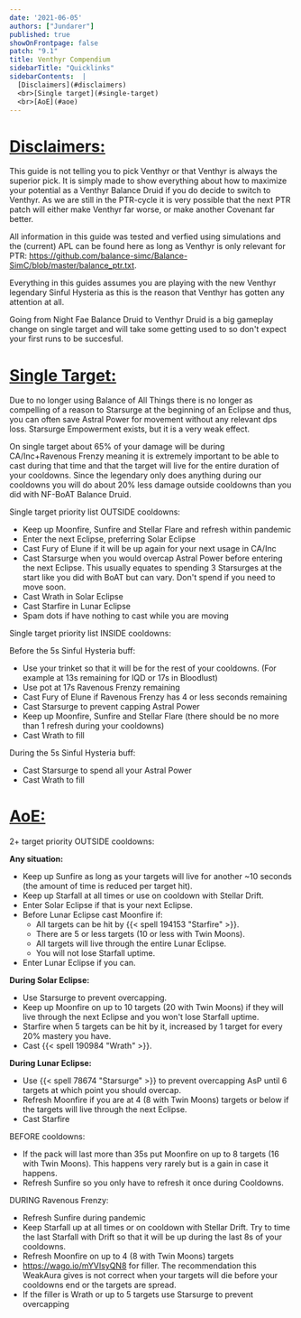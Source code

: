 ```yaml
---
date: '2021-06-05'
authors: ["Jundarer"]
published: true
showOnFrontpage: false
patch: "9.1"
title: Venthyr Compendium
sidebarTitle: "Quicklinks"
sidebarContents:  |
  [Disclaimers](#disclaimers)
  <br>[Single target](#single-target)
  <br>[AoE](#aoe)
---
```


<div id="disclaimers">

# [Disclaimers:](#disclaimers)
  
</div>

This guide is not telling you to pick Venthyr or that Venthyr is always the superior pick. It is simply made to show everything about how to maximize your potential as a Venthyr Balance Druid if you do decide to switch to Venthyr.
As we are still in the PTR-cycle it is very possible that the next PTR patch will either make Venthyr far worse, or make another Covenant far better.

All information in this guide was tested and verfied using simulations and the (current) APL can be found here as long as Venthyr is only relevant for PTR: https://github.com/balance-simc/Balance-SimC/blob/master/balance_ptr.txt.

Everything in this guides assumes you are playing with the new Venthyr legendary Sinful Hysteria as this is the reason that Venthyr has gotten any attention at all.

Going from Night Fae Balance Druid to Venthyr Druid is a big gameplay change on single target and will take some getting used to so don't expect your first runs to be succesful.
</div>

<div id="single-target">

# [Single Target:](#single-target)

</div>

Due to no longer using Balance of All Things there is no longer as compelling of a reason to Starsurge at the beginning of an Eclipse and thus, you can often save Astral Power for movement without any relevant dps loss. Starsurge Empowerment exists, but it is a very weak effect.

On single target about 65% of your damage will be during CA/Inc+Ravenous Frenzy meaning it is extremely important to be able to cast during that time and that the target will live for the entire duration of your cooldowns. Since the legendary only does anything during our cooldowns you will do about 20% less damage outside cooldowns than you did with NF-BoAT Balance Druid.

Single target priority list OUTSIDE cooldowns:
 
- Keep up Moonfire, Sunfire and Stellar Flare and refresh within pandemic
- Enter the next Eclipse, preferring Solar Eclipse
- Cast Fury of Elune if it will be up again for your next usage in CA/Inc
- Cast Starsurge when you would overcap Astral Power before entering the next Eclipse. This usually equates to spending 3 Starsurges at the start like you did with BoAT but can vary. Don't spend if you need to move soon.
- Cast Wrath in Solar Eclipse
- Cast Starfire in Lunar Eclipse
- Spam dots if have nothing to cast while you are moving

Single target priority list INSIDE cooldowns:

Before the 5s Sinful Hysteria buff:
- Use your trinket so that it will be for the rest of your cooldowns. (For example at 13s remaining for IQD or 17s in Bloodlust)
- Use pot at 17s Ravenous Frenzy remaining
- Cast Fury of Elune if Ravenous Frenzy has 4 or less seconds remaining
- Cast Starsurge to prevent capping Astral Power
- Keep up Moonfire, Sunfire and Stellar Flare (there should be no more than 1 refresh during your cooldowns)
- Cast Wrath to fill

During the 5s Sinful Hysteria buff:
- Cast Starsurge to spend all your Astral Power
- Cast Wrath to fill



<div id="aoe">

# [AoE:](#aoe)

</div>

2+ target priority OUTSIDE cooldowns:

**Any situation:**
- Keep up Sunfire as long as your targets will live for another ~10 seconds (the amount of time is reduced per target hit).
- Keep up Starfall at all times or use on cooldown with Stellar Drift.
- Enter Solar Eclipse if that is your next Eclipse.
- Before Lunar Eclipse cast Moonfire if:
   - All targets can be hit by {{< spell 194153 "Starfire" >}}.
   - There are 5 or less targets (10 or less with Twin Moons).
   - All targets will live through the entire Lunar Eclipse.
   - You will not lose Starfall uptime.
- Enter Lunar Eclipse if you can.

**During Solar Eclipse:**
  - Use Starsurge to prevent overcapping.
  - Keep up Moonfire on up to 10 targets (20 with Twin Moons) if they will live through the next Eclipse and you won't lose Starfall uptime.
  - Starfire when 5 targets can be hit by it, increased by 1 target for every 20% mastery you have.
  - Cast {{< spell 190984 "Wrath" >}}.

**During Lunar Eclipse:**
  - Use {{< spell 78674 "Starsurge" >}} to prevent overcapping AsP until 6 targets at which point you should overcap.
  - Refresh Moonfire if you are at 4 (8 with Twin Moons) targets or below if the targets will live through the next Eclipse.
  - Cast Starfire

BEFORE cooldowns:

- If the pack will last more than 35s put Moonfire on up to 8 targets (16 with Twin Moons). This happens very rarely but is a gain in case it happens.
- Refresh Sunfire so you only have to refresh it once during Cooldowns.

DURING Ravenous Frenzy:
- Refresh Sunfire during pandemic
- Keep Starfall up at all times or on cooldown with Stellar Drift. Try to time the last Starfall with Drift so that it will be up during the last 8s of your cooldowns.
- Refresh Moonfire on up to 4 (8 with Twin Moons) targets
- https://wago.io/mYVIsyQN8 for filler. The recommendation this WeakAura gives is not correct when your targets will die before your cooldowns end or the targets are spread.
- If the filler is Wrath or up to 5 targets use Starsurge to prevent overcapping
